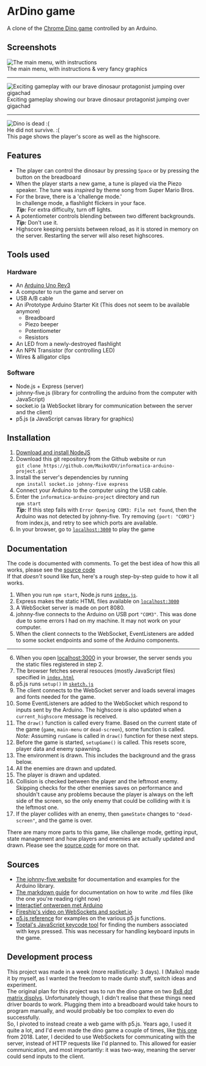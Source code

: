 # ArDino game
A clone of the [Chrome Dino game](https://en.wikipedia.org/wiki/Dinosaur_Game) controlled by an Arduino.

## Screenshots
![The main menu, with instructions](Screenshots/Main_Menu.png "Main menu")  
The main menu, with instructions & very fancy graphics 

---

![Exciting gameplay with our brave dinosaur protagonist jumping over gigachad](Screenshots/Exciting_Gameplay.png "Gameplay")   
Exciting gameplay showing our brave dinosaur protagonist jumping over gigachad

---

![Dino is dead :(](Screenshots/Dead_Screen.png "Death screen")   
He did not survive. :\(   
This page shows the player's score as well as the highscore.

## Features
* The player can control the dinosaur by pressing `Space` or by pressing the button on the breadboard
* When the player starts a new game, a tune is played via the Piezo speaker. The tune was _inspired_ by theme song from Super Mario Bros.
* For the brave, there is a 'challenge mode.'  
  In challenge mode, a flashlight flickers in your face.  
  ***Tip:*** For extra difficulty, turn off lights.
* A potentiometer controls blending between two different backgrounds.  
  ***Tip:*** Don't use it.
* Highscore keeping persists between reload, as it is stored in memory on the server. Restarting the server will also reset highscores.

## Tools used
### Hardware
* An [Arduino Uno Rev3](https://store.arduino.cc/products/arduino-uno-rev3)
* A computer to run the game and server on
* USB A/B cable
* An iPrototype Arduino Starter Kit (This does not seem to be available anymore)
  * Breadboard
  * Piezo beeper
  * Potentiometer
  * Resistors
* An LED from a newly-destroyed flashlight
* An NPN Transistor (for controlling LED)
* Wires & alligator clips

### Software
* Node.js + Express (server)
* johnny-five.js (library for controlling the arduino from the computer with JavaScript)
* socket.io (a WebSocket library for communication between the server and the client)
* p5.js (a JavaScript canvas library for graphics)

## Installation
1. [Download and install NodeJS](https://nodejs.org/en/download)
2. Download this git repository from the Github website or run   
    ```git clone https://github.com/MaikoVDV/informatica-arduino-project.git```
3. Install the server's dependencies by running   
   ```npm install socket.io johnny-five express```
4. Connect your Arduino to the computer using the USB cable.
5. Enter the ```informatica-arduino-project``` directory and run  
   ```npm start```   
   ***Tip:*** If this step fails with `Error Opening COM3: File not found`, then the Arduino was not detected by johnny-five. Try removing `{port: "COM3"}` from index.js, and retry to see which ports are available.
6. In your browser, go to [`localhost:3000`](http://localhost:3000) to play the game

## Documentation
The code is documented with comments. To get the best idea of how this all works, please see the [source code](./index.js)  
If that *doesn't* sound like fun, here's a rough step-by-step guide to how it all works.

1. When you run `npm start`, Node.js runs [`index.js`](./index.js).
2. Express makes the static HTML files available on [`localhost:3000`](http://localhost:3000)
3. A WebSocket server is made on port 8080.
4. johnny-five connects to the Arduino on USB port `"COM3"`. This was done due to some errors I had on my machine. It may not work on your computer.
5. When the client connects to the WebSocket, EventListeners are added to some socket endpoints and some of the Arduino components.

---

6. When you open [localhost:3000](http://localhost:3000) in your browser, the server sends you the static files registered in step 2.
7. The browser fetches several resouces (mostly JavaScript files) specified in [`index.html`](./arduino-control/index.html)
8. p5.js runs `setup()` in [`sketch.js`](./arduino-control/p5-game/sketch.js)
9. The client connects to the WebSocket server and loads several images and fonts needed for the game.
10. Some EventListeners are added to the WebSocket which respond to inputs sent by the Arduino. The highscore is also updated when a `current_highscore` message is received.
11. The `draw()` function is called every frame. Based on the current state of the game (`game`, `main-menu` or `dead-screen`), some function is called.  
    *Note:* Assuming `runGame` is called in `draw()` function for these next steps.
12. Before the game is started, `setupGame()` is called. This resets score, player data and enemy spawning.
13. The environment is drawn. This includes the background and the grass below.
14. All the enemies are drawn and updated.
15. The player is drawn and updated.
16. Collision is checked between the player and the leftmost enemy.  
    Skipping checks for the other enemies saves on performance and shouldn't cause any problems because the player is always on the left side of the screen, so the only enemy that could be colliding with it is the leftmost one.
17. If the player collides with an enemy, then `gameState` changes to `"dead-screen"`, and the game is over.

There are many more parts to this game, like challenge mode, getting input, state management and how players and enemies are actually updated and drawn. Please see the [source code](./arduino-control/p5-game) for more on that.

## Sources
* [The johnny-five website](http://johnny-five.io/api/) for documentation and examples for the Arduino library.
* [The markdown guide](https://www.markdownguide.org/basic-syntax) for documentation on how to write .md files (like the one you're reading right now)
* [Interactief ontwerpen met Arduino](https://sites.google.com/site/hwcontwerpen/interactief-ontwerpen-met-arduino)
* [Fireship's video on WebSockets and socket.io](https://www.youtube.com/watch?v=1BfCnjr_Vjg)
* [p5.js reference](https://p5js.org/reference/) for examples on the various p5.js functions.
* [Toptal's JavaScript keycode tool](https://www.toptal.com/developers/keycode) for finding the numbers associated with keys pressed. This was necessary for handling keyboard inputs in the game.

## Development process
This project was made in a week (more reallistically: 3 days). I (Maiko) made it by myself, as I wanted the freedom to made dumb stuff, switch ideas and experiment.  
The original plan for this project was to run the dino game on two [8x8 dot matrix displys](https://opencircuit.nl/product/8x8-dot-matrix-display-rood-3mm-common-anodehttps://opencircuit.nl/product/8x8-dot-matrix-display-rood-3mm-common-anode). Unfortunately though, I didn't realise that these things need driver boards to work. Plugging them into a breadboard would take hours to program manually, and would probably be too complex to even do successfully.  
So, I pivoted to instead create a web game with p5.js. Years ago, I used it quite a lot, and I'd even made the dino game a couple of times, like [this one](https://editor.p5js.org/MaikoVDVeen/full/SyqhImqFm) from 2018. Later, I decided to use WebSockets for communicating with the server, instead of HTTP requests like I'd planned to. This allowed for easier communication, and most importantly: it was two-way, meaning the server could send inputs to the client.